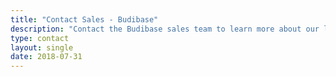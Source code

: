 ```yaml
---
title: "Contact Sales - Budibase"
description: "Contact the Budibase sales team to learn more about our low-code platform and offerings."
type: contact
layout: single
date: 2018-07-31
---
```

